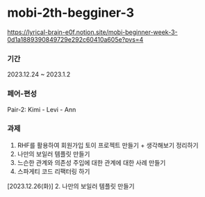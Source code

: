 # mobi-2th-begginer-3
https://lyrical-brain-e0f.notion.site/mobi-beginner-week-3-0d1a1889390849729e292c60410a605e?pvs=4

### 기간
2023.12.24 ~ 2023.1.2

### 페어-편성
Pair-2: Kimi - Levi - Ann

### 과제
1. RHF를 활용하여 회원가입 토이 프로젝트 만들기 + 생각해보기 정리하기
2. 나만의 보일러 템플릿 만들기
3. 느슨한 관계와 의존성 주입에 대한 관계에 대한 사례 만들기
4. 스파게티 코드 리팩터링 하기



[2023.12.26(화)]
2. 나만의 보일러 템플릿 만들기





